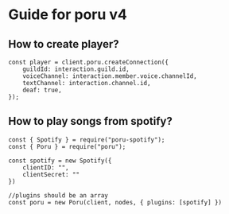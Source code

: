 # Guide for poru v4

## How to create player?

```JS
const player = client.poru.createConnection({
    guildId: interaction.guild.id,
    voiceChannel: interaction.member.voice.channelId,
    textChannel: interaction.channel.id,
    deaf: true,
});
```
## How to play songs from spotify?
```JS
const { Spotify } = require("poru-spotify");
const { Poru } = require("poru");

const spotify = new Spotify({
    clientID: "",
    clientSecret: ""
})

//plugins should be an array
const poru = new Poru(client, nodes, { plugins: [spotify] })
```